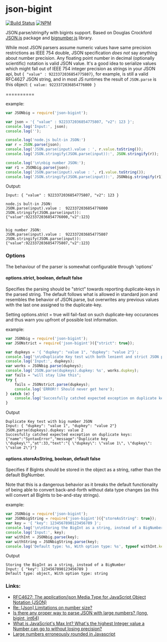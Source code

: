 json-bigint
===========

[![Build Status](https://secure.travis-ci.org/sidorares/json-bigint.png)](http://travis-ci.org/sidorares/json-bigint)
[![NPM](https://nodei.co/npm/json-bigint.png?downloads=true&stars=true)](https://nodei.co/npm/json-bigint/)

JSON.parse/stringify with bigints support. Based on Douglas Crockford [JSON.js](https://github.com/douglascrockford/JSON-js) package and [bignumber.js](https://github.com/MikeMcl/bignumber.js) library.

While most JSON parsers assume numeric values have same precision restrictions as IEEE 754 double, JSON specification _does not_ say anything about number precision. Any floating point number in decimal (optionally scientific) notation is valid JSON value. It's a good idea to serialize values which might fall out of IEEE 754 integer precision as strings in your JSON api, but `{ "value" : 9223372036854775807}`, for example, is still a valid RFC4627 JSON string, and in most JS runtimes the result of `JSON.parse` is this object: `{ value: 9223372036854776000 }`

==========

example:

```js
var JSONbig = require('json-bigint');

var json = '{ "value" : 9223372036854775807, "v2": 123 }';
console.log('Input:', json);
console.log('');

console.log('node.js bult-in JSON:')
var r = JSON.parse(json);
console.log('JSON.parse(input).value : ', r.value.toString());
console.log('JSON.stringify(JSON.parse(input)):', JSON.stringify(r));

console.log('\n\nbig number JSON:');
var r1 = JSONbig.parse(json);
console.log('JSON.parse(input).value : ', r1.value.toString());
console.log('JSON.stringify(JSON.parse(input)):', JSONbig.stringify(r1));
```

Output:

```
Input: { "value" : 9223372036854775807, "v2": 123 }

node.js bult-in JSON:
JSON.parse(input).value :  9223372036854776000
JSON.stringify(JSON.parse(input)): {"value":9223372036854776000,"v2":123}


big number JSON:
JSON.parse(input).value :  9223372036854775807
JSON.stringify(JSON.parse(input)): {"value":9223372036854775807,"v2":123}
```
### Options
The behaviour of the parser is somewhat configurable through 'options'

#### options.strict, boolean, default false
Specifies the parsing should be "strict" towards reporting duplicate-keys in the parsed string.
The default follows what is allowed in standard json and resembles the behavior of JSON.parse, but overwrites any previous values with the last one assigned to the duplicate-key.

Setting options.strict = true will fail-fast on such duplicate-key occurances and thus warn you upfront of possible lost information.

example:
```js
var JSONbig = require('json-bigint');
var JSONstrict = require('json-bigint')({"strict": true});

var dupkeys = '{ "dupkey": "value 1", "dupkey": "value 2"}';
console.log('\n\nDuplicate Key test with both lenient and strict JSON parsing');
console.log('Input:', dupkeys);
var works = JSONbig.parse(dupkeys);
console.log('JSON.parse(dupkeys).dupkey: %s', works.dupkey);
var fails = "will stay like this";
try {
    fails = JSONstrict.parse(dupkeys);
    console.log('ERROR!! Should never get here');
} catch (e) {
    console.log('Succesfully catched expected exception on duplicate keys: %j', e);
}
```

Output
```
Duplicate Key test with big number JSON
Input: { "dupkey": "value 1", "dupkey": "value 2"}
JSON.parse(dupkeys).dupkey: value 2
Succesfully catched expected exception on duplicate keys: {"name":"SyntaxError","message":"Duplicate key \"dupkey\"","at":33,"text":"{ \"dupkey\": \"value 1\", \"dupkey\": \"value 2\"}"}

```

#### options.storeAsString, boolean, default false
Specifies if BigInts should be stored in the object as a string, rather than the default BigNumber.

Note that this is a dangerous behavior as it breaks the default functionality of being able to convert back-and-forth without data type changes (as this will convert all BigInts to be-and-stay strings).

example:
```js
var JSONbig = require('json-bigint');
var JSONbigString = require('json-bigint')({"storeAsString": true});
var key = '{ "key": 1234567890123456789 }';
console.log('\n\nStoring the BigInt as a string, instead of a BigNumber');
console.log('Input:', key);
var withInt = JSONbig.parse(key);
var withString = JSONbigString.parse(key);
console.log('Default type: %s, With option type: %s', typeof withInt.key, typeof withString.key);

```

Output
```
Storing the BigInt as a string, instead of a BigNumber
Input: { "key": 1234567890123456789 }
Default type: object, With option type: string

```


### Links:
- [RFC4627: The application/json Media Type for JavaScript Object Notation (JSON)](http://www.ietf.org/rfc/rfc4627.txt)
- [Re: \[Json\] Limitations on number size?](http://www.ietf.org/mail-archive/web/json/current/msg00297.html)
- [Is there any proper way to parse JSON with large numbers? (long, bigint, int64)](http://stackoverflow.com/questions/18755125/node-js-is-there-any-proper-way-to-parse-json-with-large-numbers-long-bigint)
- [What is JavaScript's Max Int? What's the highest Integer value a Number can go to without losing precision?](http://stackoverflow.com/questions/307179/what-is-javascripts-max-int-whats-the-highest-integer-value-a-number-can-go-t)
- [Large numbers erroneously rounded in Javascript](http://stackoverflow.com/questions/1379934/large-numbers-erroneously-rounded-in-javascript)

